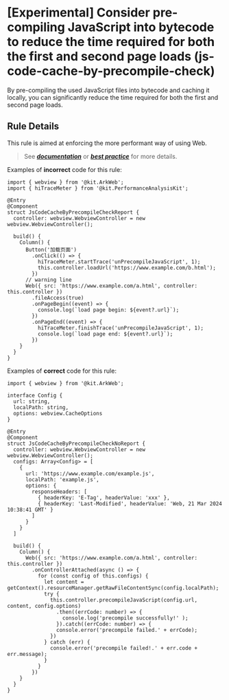 # [Experimental] Consider pre-compiling JavaScript into bytecode to reduce the time required for both the first and second page loads (js-code-cache-by-precompile-check)

By pre-compiling the used JavaScript files into bytecode and caching it locally, you can significantly reduce the time required for both the first and second page loads.

## Rule Details
This rule is aimed at enforcing the more performant way of using Web.
>See [***documentation***](https://developer.huawei.com/consumer/cn/doc/harmonyos-guides-V13/ide-js-code-cache-by-precompile-check-V13) or [***best practice***](https://developer.huawei.com/consumer/cn/doc/best-practices-V5/bpta-web-develop-optimization-V5#section563844632917) for more details.

Examples of **incorrect** code for this rule:

```ets
import { webview } from '@kit.ArkWeb';
import { hiTraceMeter } from '@kit.PerformanceAnalysisKit';

@Entry
@Component
struct JsCodeCacheByPrecompileCheckReport {
  controller: webview.WebviewController = new webview.WebviewController();

  build() {
    Column() {
      Button('加载页面')
        .onClick(() => {
          hiTraceMeter.startTrace('unPrecompileJavaScript', 1);
          this.controller.loadUrl('https://www.example.com/b.html');
        })
      // warning line
      Web({ src: 'https://www.example.com/a.html', controller: this.controller })
        .fileAccess(true)
        .onPageBegin((event) => {
          console.log(`load page begin: ${event?.url}`);
        })
        .onPageEnd((event) => {
          hiTraceMeter.finishTrace('unPrecompileJavaScript', 1);
          console.log(`load page end: ${event?.url}`);
        })
    }
  }
}
```

Examples of **correct** code for this rule:

```ets
import { webview } from '@kit.ArkWeb';

interface Config {
  url: string,
  localPath: string,
  options: webview.CacheOptions
}

@Entry
@Component
struct JsCodeCacheByPrecompileCheckNoReport {
  controller: webview.WebviewController = new webview.WebviewController();
  configs: Array<Config> = [
    {
      url: 'https://www.example.com/example.js',
      localPath: 'example.js',
      options: {
        responseHeaders: [
          { headerKey: 'E-Tag', headerValue: 'xxx' },
          { headerKey: 'Last-Modified', headerValue: 'Web, 21 Mar 2024 10:38:41 GMT' }
        ]
      }
    }
  ]

  build() {
    Column() {
      Web({ src: 'https://www.example.com/a.html', controller: this.controller })
        .onControllerAttached(async () => {
          for (const config of this.configs) {
            let content = getContext().resourceManager.getRawFileContentSync(config.localPath);
            try {
              this.controller.precompileJavaScript(config.url, content, config.options)
                .then((errCode: number) => {
                  console.log('precompile successfully!' );
                }).catch((errCode: number) => {
                console.error('precompile failed.' + errCode);
              })
            } catch (err) {
              console.error('precompile failed!.' + err.code + err.message);
            }
          }
        })
    }
  }
}
```